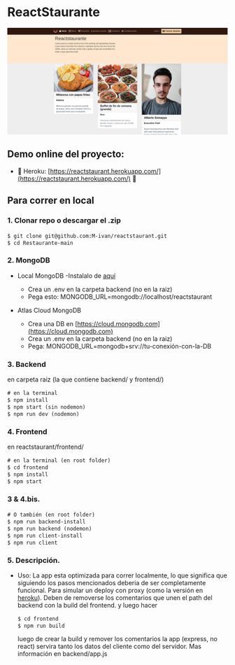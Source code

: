 # ReactStaurante

![Reactstaurante](/frontend/public/assets/images/reactstaurante.png)

## Demo online del proyecto:

- :rocket: Heroku: [https://reactstaurant.herokuapp.com/](https://reactstaurant.herokuapp.com/) :rocket:

## Para correr en local

### 1. Clonar repo o descargar el .zip

```
$ git clone git@github.com:M-ivan/reactstaurant.git
$ cd Restaurante-main
```

### 2. MongoDB

- Local MongoDB
  -Instalalo de [aquí](https://www.mongodb.com/try/download/community)

  - Crea un .env en la carpeta backend (no en la raiz)
  - Pega esto: MONGODB_URL=mongodb://localhost/reactstaurant

- Atlas Cloud MongoDB

  - Crea una DB en [https://cloud.mongodb.com](https://cloud.mongodb.com)
  - Crea un .env en la carpeta backend (no en la raiz)
  - Pega: MONGODB_URL=mongodb+srv://tu-conexión-con-la-DB

### 3. Backend

en carpeta raiz (la que contiene backend/ y frontend/)

```
# en la terminal
$ npm install
$ npm start (sin nodemon)
$ npm run dev (nodemon)
```

### 4. Frontend

en reactstaurant/frontend/

```
# en la terminal (en root folder)
$ cd frontend
$ npm install
$ npm start
```

### 3 & 4.bis.

```
# O también (en root folder)
$ npm run backend-install
$ npm run backend (nodemon)
$ npm run client-install
$ npm run client
```

### 5. Descripción.

- Uso:
  La app esta optimizada para correr localmente, lo que significa que siguiendo los pasos mencionados deberia de ser completamente funcional. Para simular un deploy con proxy
  (como la versión en [heroku](https://reactstaurant.herokuapp.com/)). Deben de removerse los comentarios que unen el path del backend con la build del frontend. y luego hacer
  ```
  $ cd frontend
  $ npm run build
  ```
  luego de crear la build y remover los comentarios la app (express, no react) servira tanto los datos del cliente como del servidor. Mas información en backend/app.js
